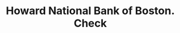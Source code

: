 ---
doi: 10.7916/D88K8N3M
date_other: '1880'
date_other_textual: 1880-1889
form: printed ephemera
genre:
- Checks (bank checks)
name:
- Howard National Bank of Boston
object_in_context_url: https://biggert.cul.columbia.edu/items/view/ave_biggert_00390
subject_hierarchical_geographic:
- Boston, Massachusetts, United States
subject_name:
- Howard National Bank of Boston
title: Howard National Bank of Boston. Check
sort_title: Howard National Bank of Boston. Check
call_number: ave_biggert_00390
coordinates:
- 42.35805555555556,-71.06361111111111
pid: ave_biggert_00390
identifiers: ave_biggert_00390
thumbnail: https://derivativo-3.library.columbia.edu/iiif/2/ldpd:344097/full/!256,256/0/native.jpg
permalink: "/biggert/ave_biggert_00390/"
layout: iiif-image-page
---